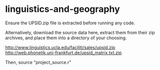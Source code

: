 # linguistics-and-geography
Ensure the UPSID.zip file is extracted before running any code.

Alternatively, download the source data here, extract them from their zip archives, and place them into a directory of your choosing.
 
 http://www.linguistics.ucla.edu/faciliti/sales/upsid.zip
 http://web.phonetik.uni-frankfurt.de/upsid_matrix.txt.zip
 
 Then, source "project_source.r"
